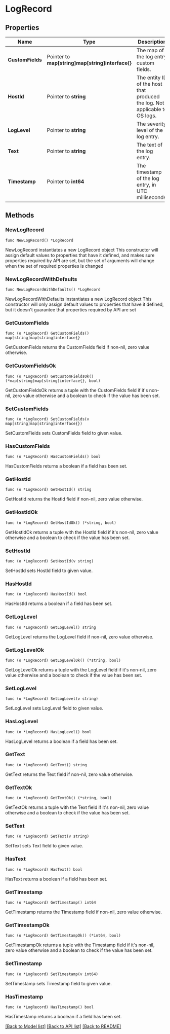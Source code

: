 # LogRecord

## Properties

Name | Type | Description | Notes
------------ | ------------- | ------------- | -------------
**CustomFields** | Pointer to **map[string]map[string]interface{}** | The map of the log entry custom fields. | [optional] 
**HostId** | Pointer to **string** | The entity ID of the host that produced the log.    Not applicable to OS logs. | [optional] 
**LogLevel** | Pointer to **string** | The severity level of the log entry. | [optional] 
**Text** | Pointer to **string** | The text of the log entry. | [optional] 
**Timestamp** | Pointer to **int64** | The timestamp of the log entry, in UTC milliseconds. | [optional] 

## Methods

### NewLogRecord

`func NewLogRecord() *LogRecord`

NewLogRecord instantiates a new LogRecord object
This constructor will assign default values to properties that have it defined,
and makes sure properties required by API are set, but the set of arguments
will change when the set of required properties is changed

### NewLogRecordWithDefaults

`func NewLogRecordWithDefaults() *LogRecord`

NewLogRecordWithDefaults instantiates a new LogRecord object
This constructor will only assign default values to properties that have it defined,
but it doesn't guarantee that properties required by API are set

### GetCustomFields

`func (o *LogRecord) GetCustomFields() map[string]map[string]interface{}`

GetCustomFields returns the CustomFields field if non-nil, zero value otherwise.

### GetCustomFieldsOk

`func (o *LogRecord) GetCustomFieldsOk() (*map[string]map[string]interface{}, bool)`

GetCustomFieldsOk returns a tuple with the CustomFields field if it's non-nil, zero value otherwise
and a boolean to check if the value has been set.

### SetCustomFields

`func (o *LogRecord) SetCustomFields(v map[string]map[string]interface{})`

SetCustomFields sets CustomFields field to given value.

### HasCustomFields

`func (o *LogRecord) HasCustomFields() bool`

HasCustomFields returns a boolean if a field has been set.

### GetHostId

`func (o *LogRecord) GetHostId() string`

GetHostId returns the HostId field if non-nil, zero value otherwise.

### GetHostIdOk

`func (o *LogRecord) GetHostIdOk() (*string, bool)`

GetHostIdOk returns a tuple with the HostId field if it's non-nil, zero value otherwise
and a boolean to check if the value has been set.

### SetHostId

`func (o *LogRecord) SetHostId(v string)`

SetHostId sets HostId field to given value.

### HasHostId

`func (o *LogRecord) HasHostId() bool`

HasHostId returns a boolean if a field has been set.

### GetLogLevel

`func (o *LogRecord) GetLogLevel() string`

GetLogLevel returns the LogLevel field if non-nil, zero value otherwise.

### GetLogLevelOk

`func (o *LogRecord) GetLogLevelOk() (*string, bool)`

GetLogLevelOk returns a tuple with the LogLevel field if it's non-nil, zero value otherwise
and a boolean to check if the value has been set.

### SetLogLevel

`func (o *LogRecord) SetLogLevel(v string)`

SetLogLevel sets LogLevel field to given value.

### HasLogLevel

`func (o *LogRecord) HasLogLevel() bool`

HasLogLevel returns a boolean if a field has been set.

### GetText

`func (o *LogRecord) GetText() string`

GetText returns the Text field if non-nil, zero value otherwise.

### GetTextOk

`func (o *LogRecord) GetTextOk() (*string, bool)`

GetTextOk returns a tuple with the Text field if it's non-nil, zero value otherwise
and a boolean to check if the value has been set.

### SetText

`func (o *LogRecord) SetText(v string)`

SetText sets Text field to given value.

### HasText

`func (o *LogRecord) HasText() bool`

HasText returns a boolean if a field has been set.

### GetTimestamp

`func (o *LogRecord) GetTimestamp() int64`

GetTimestamp returns the Timestamp field if non-nil, zero value otherwise.

### GetTimestampOk

`func (o *LogRecord) GetTimestampOk() (*int64, bool)`

GetTimestampOk returns a tuple with the Timestamp field if it's non-nil, zero value otherwise
and a boolean to check if the value has been set.

### SetTimestamp

`func (o *LogRecord) SetTimestamp(v int64)`

SetTimestamp sets Timestamp field to given value.

### HasTimestamp

`func (o *LogRecord) HasTimestamp() bool`

HasTimestamp returns a boolean if a field has been set.


[[Back to Model list]](../README.md#documentation-for-models) [[Back to API list]](../README.md#documentation-for-api-endpoints) [[Back to README]](../README.md)



